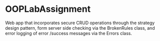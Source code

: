# OOPLabAssignment
Web app that incorporates secure CRUD operations through the strategy design pattern, form server side checking via the BrokenRules class, and error logging of error /success messages via the Errors class. 
